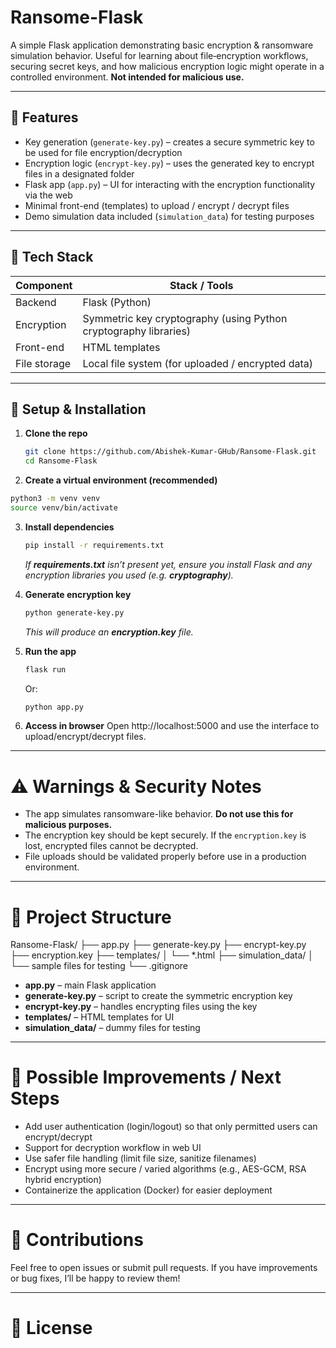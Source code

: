 # Ransome-Flask

A simple Flask application demonstrating basic encryption & ransomware simulation behavior. Useful for learning about file‐encryption workflows, securing secret keys, and how malicious encryption logic might operate in a controlled environment. **Not intended for malicious use.**

---

## 🚀 Features

- Key generation (`generate-key.py`) – creates a secure symmetric key to be used for file encryption/decryption  
- Encryption logic (`encrypt-key.py`) – uses the generated key to encrypt files in a designated folder  
- Flask app (`app.py`) – UI for interacting with the encryption functionality via the web  
- Minimal front-end (templates) to upload / encrypt / decrypt files  
- Demo simulation data included (`simulation_data`) for testing purposes  

---

## 🧰 Tech Stack

| Component        | Stack / Tools                                         |
|------------------|-------------------------------------------------------|
| Backend          | Flask (Python)                                        |
| Encryption       | Symmetric key cryptography (using Python cryptography libraries) |
| Front-end        | HTML templates                                       |
| File storage     | Local file system (for uploaded / encrypted data)     |

---

## 🔧 Setup & Installation

1. **Clone the repo**

   ```bash
   git clone https://github.com/Abishek-Kumar-GHub/Ransome-Flask.git
   cd Ransome-Flask
   ```

2. **Create a virtual environment (recommended)**
  ```bash
  python3 -m venv venv
  source venv/bin/activate
```
3. **Install dependencies**
   ```bash
   pip install -r requirements.txt
   ```
   _If **requirements.txt** isn’t present yet, ensure you install Flask and any encryption libraries you used (e.g. **cryptography**)._

4. **Generate encryption key**
   ```bash
   python generate-key.py
   ```
   _This will produce an **encryption.key** file._
5. **Run the app**
   ```bash
   flask run
   ```
   Or:
   ```bash
   python app.py
   ```
6. **Access in browser**
   Open http://localhost:5000 and use the interface to upload/encrypt/decrypt files.

---

# ⚠️ Warnings & Security Notes

- The app simulates ransomware-like behavior. **Do not use this for malicious purposes.**  
- The encryption key should be kept securely. If the `encryption.key` is lost, encrypted files cannot be decrypted.  
- File uploads should be validated properly before use in a production environment.  

---

# 📂 Project Structure
Ransome-Flask/
├── app.py
├── generate-key.py
├── encrypt-key.py
├── encryption.key
├── templates/
│ └── *.html
├── simulation_data/
│ └── sample files for testing
└── .gitignore
- **app.py** – main Flask application  
- **generate-key.py** – script to create the symmetric encryption key  
- **encrypt-key.py** – handles encrypting files using the key  
- **templates/** – HTML templates for UI  
- **simulation_data/** – dummy files for testing  

---

# 🎯 Possible Improvements / Next Steps

- Add user authentication (login/logout) so that only permitted users can encrypt/decrypt  
- Support for decryption workflow in web UI  
- Use safer file handling (limit file size, sanitize filenames)  
- Encrypt using more secure / varied algorithms (e.g., AES-GCM, RSA hybrid encryption)  
- Containerize the application (Docker) for easier deployment  

---

# 🤝 Contributions

Feel free to open issues or submit pull requests. If you have improvements or bug fixes, I’ll be happy to review them!  

---

# 📄 License

